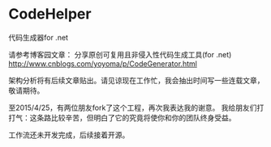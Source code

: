 # CodeHelper
代码生成器for .net

请参考博客园文章：
  分享原创可复用且非侵入性代码生成工具(for .net) http://www.cnblogs.com/yoyoma/p/CodeGenerator.html
  
 架构分析将有后续文章贴出。请见谅现在工作忙，我会抽出时间写一些连载文章，敬请期待。
 
 至2015/4/25，有两位朋友fork了这个工程，再次我表达我的谢意。
 我给朋友们打打气：这条路比较辛苦，但明白了它的究竟将使你和你的团队终身受益。
 

工作流还未开发完成，后续接着开源。


